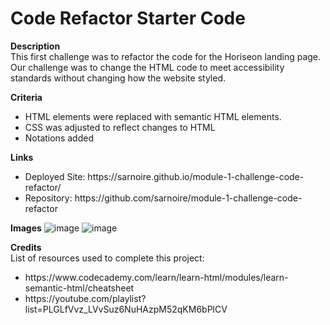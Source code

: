 # Code Refactor Starter Code

<strong>Description</strong><br>
This first challenge was to refactor the code for the Horiseon landing page. Our challenge was to change the HTML code to meet accessibility standards without changing   how the website styled.

<strong>Criteria</strong>
<ul>
	<li>HTML elements were replaced with semantic HTML elements.</li>
	<li>CSS was adjusted to reflect changes to HTML</li>
	<li>Notations added</li>
</ul>

<strong>Links</strong>
<ul>
  <li>Deployed Site: https://sarnoire.github.io/module-1-challenge-code-refactor/</li>
  <li>Repository: https://github.com/sarnoire/module-1-challenge-code-refactor</li>
</ul>	

<strong>Images</strong>
![image](https://user-images.githubusercontent.com/115049982/210000289-6d93b2c6-f782-430c-bd27-3002019fb6f9.png)
![image](https://user-images.githubusercontent.com/115049982/210001312-6d9a98d5-5737-4052-ba0e-da8292a14d4f.png)



<strong>Credits</strong><br>
List of resources used to complete this project:
<ul>
	<li>https://www.codecademy.com/learn/learn-html/modules/learn-semantic-html/cheatsheet</li>
	<li>https://youtube.com/playlist?list=PLGLfVvz_LVvSuz6NuHAzpM52qKM6bPlCV</li>
</ul>

